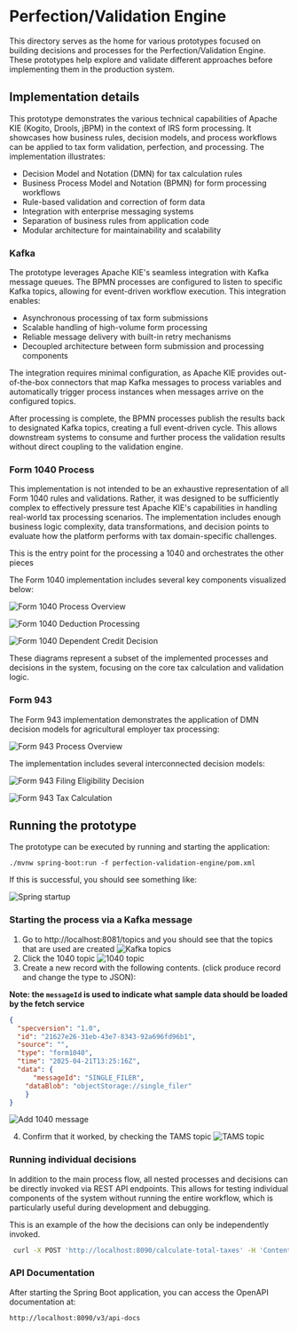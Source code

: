 # Perfection/Validation Engine

This directory serves as the home for various prototypes focused on building decisions and processes for the Perfection/Validation Engine. These prototypes help explore and validate different approaches before implementing them in the production system.

## Implementation details

This prototype demonstrates the various technical capabilities of Apache KIE (Kogito, Drools, jBPM) in the context of IRS form processing. It showcases how business rules, decision models, and process workflows can be applied to tax form validation, perfection, and processing. The implementation illustrates:

- Decision Model and Notation (DMN) for tax calculation rules
- Business Process Model and Notation (BPMN) for form processing workflows
- Rule-based validation and correction of form data
- Integration with enterprise messaging systems
- Separation of business rules from application code
- Modular architecture for maintainability and scalability

### Kafka

The prototype leverages Apache KIE's seamless integration with Kafka message queues. The BPMN processes are configured to listen to specific Kafka topics, allowing for event-driven workflow execution. This integration enables:

- Asynchronous processing of tax form submissions
- Scalable handling of high-volume form processing
- Reliable message delivery with built-in retry mechanisms
- Decoupled architecture between form submission and processing components

The integration requires minimal configuration, as Apache KIE provides out-of-the-box connectors that map Kafka messages to process variables and automatically trigger process instances when messages arrive on the configured topics.

After processing is complete, the BPMN processes publish the results back to designated Kafka topics, creating a full event-driven cycle. This allows downstream systems to consume and further process the validation results without direct coupling to the validation engine.

### Form 1040 Process

This implementation is not intended to be an exhaustive representation of all Form 1040 rules and validations. Rather, it was designed to be sufficiently complex to effectively pressure test Apache KIE's capabilities in handling real-world tax processing scenarios. The implementation includes enough business logic complexity, data transformations, and decision points to evaluate how the platform performs with tax domain-specific challenges.

This is the entry point for the processing a 1040 and orchestrates the other pieces

The Form 1040 implementation includes several key components visualized below:

![Form 1040 Process Overview](../docs/images/form-1040-process.png)

![Form 1040 Deduction Processing](../docs/images/form-1040-itemized-deduction-sub-process.png)

![Form 1040 Dependent Credit Decision](../docs/images/form-1040-calculate-final-taxes.png)

These diagrams represent a subset of the implemented processes and decisions in the system, focusing on the core tax calculation and validation logic.

### Form 943

The Form 943 implementation demonstrates the application of DMN decision models for agricultural employer tax processing:

![Form 943 Process Overview](./images/form-943-process.png)

The implementation includes several interconnected decision models:

![Form 943 Filing Eligibility Decision](./images/form-943-validate-taxes-dmn-decision.png)

![Form 943 Tax Calculation](./images/form-943-final-tax.png)

## Running the prototype

The prototype can be executed by running and starting the application:

`./mvnw spring-boot:run -f perfection-validation-engine/pom.xml`

If this is successful, you should see something like:

![Spring startup](../docs/images/spring-startup.png)

### Starting the process via a Kafka message

1. Go to http://localhost:8081/topics and you should see that the topics that are used are created
![Kafka topics](../docs/images/kafka-topics.png)
2. Click the 1040 topic
![1040 topic](../docs/images/kafka-1040-topic.png)
3. Create a new record with the following contents. (click produce record and change the type to JSON):

__Note: the `messageId` is used to indicate what sample data should be loaded by the fetch service__
```json
{
  "specversion": "1.0",
  "id": "21627e26-31eb-43e7-8343-92a696fd96b1",
  "source": "",
  "type": "form1040", 
  "time": "2025-04-21T13:25:16Z",
  "data": {
	  "messageId": "SINGLE_FILER",
    "dataBlob": "objectStorage://single_filer"
	}
}
```
![Add 1040 message](../docs/images/add-1040-message.png)

4. Confirm that it worked, by checking the TAMS topic
![TAMS topic](../docs/images/kafka-1040-tams-message.png)

### Running individual decisions

In addition to the main process flow, all nested processes and decisions can be directly invoked via REST API endpoints. This allows for testing individual components of the system without running the entire workflow, which is particularly useful during development and debugging.

This is an example of the how the decisions can only be independently invoked.

```sh
 curl -X POST 'http://localhost:8090/calculate-total-taxes' -H 'Content-Type: application/json' -d '{"AGI": 121000}'
 ```

### API Documentation

After starting the Spring Boot application, you can access the OpenAPI documentation at:

```
http://localhost:8090/v3/api-docs
```
